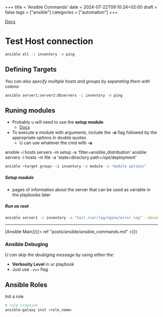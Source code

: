 +++
title = 'Ansible Commands'
date = 2024-07-22T09:10:24+02:00
draft = false
tags = ["ansible"]
categories = ["automation"]
+++

[Docs](https://www.digitalocean.com/community/cheatsheets/how-to-manage-multiple-servers-with-ansible-ad-hoc-commands)

# Test Host connection

```bash
ansible all -i inventory -m ping
```

## Defining Targets

*You can also specify multiple hosts and groups by separating them with colons:*

```bash
ansible server1:server2:dbservers -i inventory -m ping
```

## Runing modules 

- Probably u will need to use the **setup module** 
    - [Docs](https://docs.ansible.com/ansible/latest/collections/ansible/builtin/setup_module.html#examples)
- To execute a module with arguments, include the  **-a** flag followed by the appropriate options in double quotes
    - U can use whatever the cmd with  **-a** 


 ansible -i hosts servers -m setup -a 'filter=ansible_distribution'
 ansible servers -i hosts -m file -a  'state=directory path=/opt/deployment'
```bash 
ansible <target group> -i inventory -m module -a "module options"
```
##### Setup module 
- pages of information about the server that can be used as variable in the playbooks later

##### Run as root 
```bash
ansible server1 -i inventory -a "tail /var/log/nginx/error.log" --become
```
---
[Ansible Main]({{< ref "posts/ansible/ansible_commands.md" >}})

### Ansible  Debuging
*U can skip the deubiging message by using etiher the:*
- **Verbosity Level** in ur playbook
- Just use `-vvv` flag

## Ansible Roles 
Init a role 

```bash 
# role creation
ansible-galaxy init <role_name>
```

